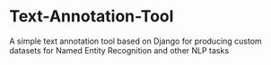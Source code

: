 # Text-Annotation-Tool
A simple text annotation tool based on Django for producing custom datasets for Named Entity Recognition and other NLP tasks
<br>

